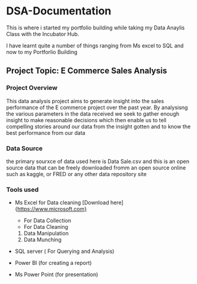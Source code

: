 # DSA-Documentation

This is where i started my portfolio building while taking my Data Anaylis Class with the Incubator Hub. 

I have learnt quite a number of things ranging from Ms excel to SQL and now to my Portforlio Building

## Project Topic: E Commerce Sales Analysis

### Project Overview

This data analysis project aims to generate insight into the sales performance of the E commerce project over the past year. By analysisng the various parameters in the data received we seek to gather enough insight to make reasonable decisions which then enable us to tell compelling stories around our data from the insight gotten and to know the best performance from our data

### Data Source
the primary sourxce of data used here is Data Sale.csv and this is an open source data that can be freely downloaded fromm an open source online such as kaggle, or FRED or any other data repository site
### Tools used
- Ms Excel for Data cleaning [Download here]{https://www.microsoft.com}
  - For Data Collection
  - For Data Cleaning
  1. Data Manipulation
  2. Data Munching
     
- SQL server ( For Querying and Analysis)
- Power BI (for creating a report)
- Ms Power Point (for presentation)
